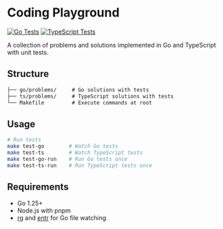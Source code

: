 # Coding Playground

[![Go Tests](https://github.com/iamhectorsosa/coding-practice/workflows/test.yml/badge.svg?job=test-go)](https://github.com/iamhectorsosa/coding-practice/actions)
[![TypeScript Tests](https://github.com/iamhectorsosa/coding-practice/workflows/test.yml/badge.svg?job=test-ts)](https://github.com/iamhectorsosa/coding-practice/actions)

A collection of problems and solutions implemented in Go and TypeScript with unit tests.

## Structure

```txt
├── go/problems/     # Go solutions with tests
├── ts/problems/     # TypeScript solutions with tests
└── Makefile         # Execute commands at root
```

## Usage

```bash
# Run tests
make test-go        # Watch Go tests
make test-ts        # Watch TypeScript tests
make test-go-run    # Run Go tests once
make test-ts-run    # Run TypeScript tests once
```

## Requirements

- Go 1.25+
- Node.js with pnpm
- [rg](https://github.com/BurntSushi/ripgrep) and [entr](https://eradman.com/entrproject/) for Go file watching
